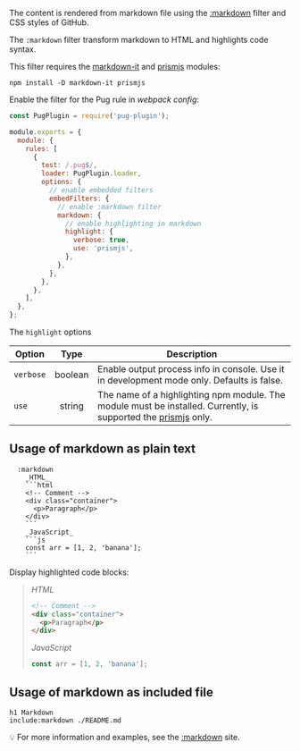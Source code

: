 The content is rendered from markdown file using the [:markdown](https://github.com/webdiscus/pug-loader) filter and CSS styles of GitHub.

The `:markdown` filter transform markdown to HTML and highlights code syntax.

This filter requires the [markdown-it](https://github.com/markdown-it/markdown-it) and [prismjs](https://prismjs.com) modules:
```
npm install -D markdown-it prismjs
```

Enable the filter for the Pug rule in _webpack config_:
```js
const PugPlugin = require('pug-plugin');

module.exports = {
  module: {
    rules: [
      {
        test: /.pug$/,
        loader: PugPlugin.loader,
        options: {
          // enable embedded filters
          embedFilters: {
            // enable :markdown filter
            markdown: {
              // enable highlighting in markdown
              highlight: {
                verbose: true,
                use: 'prismjs',
              },
            },
          },
        },
      },
    ],
  },
};
```

The `highlight` options

| Option    |  Type   | Description                                                                                                                           |
|-----------|:-------:|---------------------------------------------------------------------------------------------------------------------------------------|
| `verbose` | boolean | Enable output process info in console. Use it in development mode only. Defaults is false.                                            |
| `use`     | string  | The name of a highlighting npm module. The module must be installed. Currently, is supported the [prismjs](https://prismjs.com) only. |


## Usage of markdown as plain text
```pug
  :markdown
    _HTML_
    ```html
    <!-- Comment -->
    <div class="container">
      <p>Paragraph</p>
    </div>
    ```
    _JavaScript_
    ```js
    const arr = [1, 2, 'banana'];
    ```
```

Display highlighted code blocks:

> _HTML_
> ```html
> <!-- Comment -->
> <div class="container">
>   <p>Paragraph</p>
> </div>
> ```
> _JavaScript_
> ```js
> const arr = [1, 2, 'banana'];
> ```

## Usage of markdown as included file

```pug
h1 Markdown
include:markdown ./README.md
```

💡 For more information and examples, see the [:markdown](https://webdiscus.github.io/pug-loader/pug-filters/markdown.html) site.
